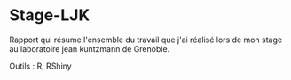 # Stage-LJK

Rapport qui résume l'ensemble du travail que j'ai réalisé lors de mon stage au laboratoire jean kuntzmann de Grenoble.

Outils : R, RShiny
